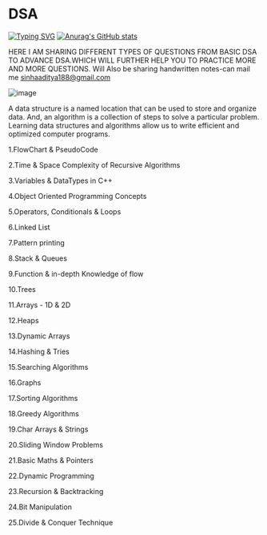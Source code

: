 # DSA
[![Typing SVG](https://readme-typing-svg.demolab.com/?lines=Hello+,+Nice+To+Meet+You)](https://git.io/typing-svg)
[![Anurag's GitHub stats](https://github-readme-stats.vercel.app/api?username=aditya030)](https://github.com/anuraghazra/github-readme-stats)

HERE I AM SHARING DIFFERENT TYPES OF QUESTIONS FROM BASIC DSA TO ADVANCE DSA.WHICH WILL FURTHER HELP YOU TO PRACTICE MORE AND MORE QUESTIONS.
 Will Also be sharing handwritten notes-can mail me sinhaaditya188@gmail.com

![image](https://user-images.githubusercontent.com/61179961/218269065-66f442f5-ec78-4ec5-b5b3-acaab2b4fe2d.png)

A data structure is a named location that can be used to store and organize data. And, an algorithm is a collection of steps to solve a particular problem. Learning data structures and algorithms allow us to write efficient and optimized computer programs.

1.FlowChart & PseudoCode

2.Time & Space Complexity of Recursive Algorithms

3.Variables & DataTypes in C++

4.Object Oriented Programming Concepts

5.Operators, Conditionals & Loops

6.Linked List

7.Pattern printing

8.Stack & Queues

9.Function & in-depth Knowledge of flow

10.Trees

11.Arrays - 1D & 2D

12.Heaps

13.Dynamic Arrays

14.Hashing & Tries

15.Searching Algorithms

16.Graphs

17.Sorting Algorithms

18.Greedy Algorithms

19.Char Arrays & Strings

20.Sliding Window Problems

21.Basic Maths & Pointers

22.Dynamic Programming

23.Recursion & Backtracking

24.Bit Manipulation

25.Divide & Conquer Technique







